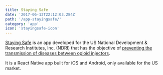 ```yaml
---
title: Staying Safe
date: '2017-06-13T22:12:03.284Z'
path: '/app-stayingsafe/'
category: 'app'
icon: 'stayingsafe-icon'
---
```


[Staying Safe](https://ssios.apsl.net) is an app developed for the US National Development & Research Institutes, Inc. (NDRI) that has the objective of [preventing the transmission of diseases between opioid injectors](http://www.ndri.org/_staying_safe_hcv.html).

It is a React Native app built for iOS and Android, only available for the US market.
